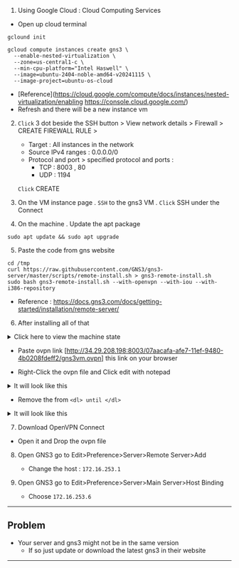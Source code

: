 
1. Using Google Cloud : Cloud Computing Services

- Open up cloud terminal 
```
gclound init
```

```
gcloud compute instances create gns3 \
  --enable-nested-virtualization \
  --zone=us-central1-c \
  --min-cpu-platform="Intel Haswell" \
  --image=ubuntu-2404-noble-amd64-v20241115 \
  --image-project=ubuntu-os-cloud

```

- [Reference](https://cloud.google.com/compute/docs/instances/nested-virtualization/enabling https://console.cloud.google.com/)
- Refresh and there will be a new instance vm 
2. `Click` 3 dot beside the SSH button > View network details > Firewall > CREATE FIREWALL RULE > 

	- Target : All instances in the network 
	- Source IPv4 ranges : 0.0.0.0/0
	- Protocol and port > specified protocol and ports  : 
		- TCP : 8003 , 80
		- UDP : 1194

	`Click` CREATE

3. On the VM instance page . `SSH`  to the gns3 VM . `Click` SSH under the Connect 

4. On the machine . Update the apt package
```
sudo apt update && sudo apt upgrade
```

5. Paste the code from gns website
```
cd /tmp
curl https://raw.githubusercontent.com/GNS3/gns3-server/master/scripts/remote-install.sh > gns3-remote-install.sh
sudo bash gns3-remote-install.sh --with-openvpn --with-iou --with-i386-repository
```

- Reference : https://docs.gns3.com/docs/getting-started/installation/remote-server/

6. After installing all of that 

<details>
<summary>Click here to view the machine state</summary>

Welcome to Ubuntu 24.04.1 LTS (GNU/Linux 6.8.0-1018-gcp x86_64)<br><br>

 * Documentation:  https://help.ubuntu.com<br>
 * Management:     https://landscape.canonical.com<br>
 * Support:        https://ubuntu.com/pro<br><br>

 System information as of Wed Dec 18 09:09:07 UTC 2024<br>

  System load:  0.03              Processes:             114<br>
  Usage of /:   72.4% of 8.65GB   Users logged in:       0<br>
  Memory usage: 15%               IPv4 address for ens4: 10.128.0.7<br>
  Swap usage:   0%<br><br>

 * Strictly confined Kubernetes makes edge and IoT secure. Learn how MicroK8s
   just raised the bar for easy, resilient and secure K8s cluster deployment.
<br>
   https://ubuntu.com/engage/secure-kubernetes-at-the-edge
<br>

_______________________________________________________________________________________________
Download the VPN configuration here:<br>
http://34.29.208.198:8003/07aacafa-afe7-11ef-9480-4b0208fdeff2/gns3vm.ovpn<br>

And add it to your openvpn client.<br>

apt-get remove nginx-light to disable the HTTP server.<br>
And remove this file with rm /etc/update-motd.d/70-openvpn<br>

Expanded Security Maintenance for Applications is not enabled.<br>

21 updates can be applied immediately.<br>
To see these additional updates run: apt list --upgradable<br>

Enable ESM Apps to receive additional future security updates.<br>
See https://ubuntu.com/esm or run: sudo pro status<br><br><br>


*** System restart required ***<br>
Last login: Mon Dec  9 15:21:15 2024 from 35.235.244.32<br>

</details>

- Paste ovpn link [http://34.29.208.198:8003/07aacafa-afe7-11ef-9480-4b0208fdeff2/gns3vm.ovpn] this link on your browser

- Right-Click the ovpn file and Click edit with notepad 

<details>
<summary>It will look like this</summary>
client<br>
nobind<br>
comp-lzo<br>
dev tun<br>
<key><br>
-----BEGIN PRIVATE KEY-----<br>
MIIEvAIBADANBgkqhkiG9w0BAQEFAASCBKYwggSiAgEAAoIBAQCoGDKqMA0jpwfR
pScQsAvcVQ7ZQ6DDv228lLySABkFSgtYpS1kBxoRCHo1SY/CjYRBVDQfRNzxV0iZ
0EmfKf7w8cs/up/ckd+1Zx7MryVzb2FltbwCcGnyoWnVXih+86h0vhyLoCF5cX6B
vspu+PhtuXHUr8AcwasrQGA4QZ+m8N405Zz0+s0zTQB97ByTQfxEMYjTaWqSqTLp
j8niRWa97uqZhIEaEa+YIGJCZdURHDys5He7SK7Lpp6F3B3MMoho0dL5+8UB3Bhh
Bd1j+VkEcD/puZ7BgIQKaTs9KUfRB2WR29sU+JM76atJVUC3XAdjGKCjnkkoZzo+
aGm+7E4LAgMBAAECggEAU9fmBY98LklVFBPNfXxiHh9rDaG24YxtPv/tYuGbmVDK
gge5sUf9j3tsAYJUq5UM380RRnuBvPttYhNLdZFr8WCZoYsDy/AS5pet/ChshLyM
lz/jrE/H+NbcRCn4BwKgBsMA2AAiUkHy+OJidKHIwGocRhr3tyA+sY8lr0nESW7S
ObvdLj2y/JybsgLq5txKgFtY1PTKK94jivICQ5+8a89DCqvXzxBO1xti5Y7l0hUt
0EgLK4XRbdW6nPN5nclAn0sbF60Udj2SE3R+Ljf3T3Z9LisjrSdShde549kDXfYF
rt2RwPD88wxLEZkA3ivnSu5sfqLfp0aQDVXOtdLoAQKBgQDYFv+OJg6MmKtAQ78u
SQNKeTl7RNWg91gJI4wipN8vIocl18dyZe+8yL/fcvQiO04JMu7Pc3ZU/lUFeebH
+gSED3rJT/pQXbwZWbMrGTZQX7ShxUTw8sv6ljC9uq3djAMagespEnWE5tqv6j/C
BUCedE6wMC4Qw9TxD06HviBCCwKBgQDHI+uYZaGCBGHUKT1AiXNRjEWpE/TdRCK8
TEdqpLv+dQq5oQEVuqe9k7E4ncNyiChHR0Km5dXmFpiB6lJmH7gixwdHqrWLg5nb
m2j0wlyOVmOqktAmkqd6CmCq10/3BfCVnCy91MlZ76XoSYYLOn4K4RIKGSXB2x0E
JrL6ZpekAQKBgEln7qJkTTb3ud0X5n8bsHGBIsS8SnHm9FIOcFFofqStbwms9oTn
GfygmYWXsFVcnhLD6ZoxV/Zhe5JjqcEvLo+KDqUKdTcN0JMwBIxUgT3mdR8rO1M6
t45FrQMWwm9rW7aKgc8vBRsDrTBrPAN181CgpAZ4J33seI73Ky8zqBOnAoGAWKzf
GRKQc7P92BqxAs7yAesjjeGsFOdlTFHvL0bBy9JUf0p5kDJ4xUtCDEL8KEEHJo5N
2MHZmMaRDLDKFl2jgiD8VeZnRwPH/GlcuDjgPCWt5ePQOoztdMOwPgL4wbfsZMKR
jcp2Cs1TJHew78kRHUkR3ltKW+N1LUcKRcRvXAECgYBxg7Q8Pf0oHvzGjvWLy1wR
TYv/C4vKHE76xYNp1TR8J+BkwG1SIA3bb+lZtsgxZc9d4HxR9x7Gbm/tzYXHXFzC
5OM6ArW9I8OojO9wZ/sHD4ML7JGLzSgX8Um1lk1j0IfEpoNg7w5j+BPVSV0VmhM2
r0J3tfbbl5wqIWaJVlw3HQ==
-----END PRIVATE KEY-----
</key><br>
<cert><br>
-----BEGIN CERTIFICATE-----<br>
MIICrTCCAZUCFDxcwKYSfH2NtYrf6yrujLkLvTo1MA0GCSqGSIb3DQEBCwUAMBIx
EDAOBgNVBAMMB09wZW5WUE4wIBcNMjQxMjAxMTMyMTA1WhgPMjA5MjEyMTkxMzIx
MDVaMBIxEDAOBgNVBAMMB09wZW5WUE4wggEiMA0GCSqGSIb3DQEBAQUAA4IBDwAw
ggEKAoIBAQCoGDKqMA0jpwfRpScQsAvcVQ7ZQ6DDv228lLySABkFSgtYpS1kBxoR
CHo1SY/CjYRBVDQfRNzxV0iZ0EmfKf7w8cs/up/ckd+1Zx7MryVzb2FltbwCcGny
oWnVXih+86h0vhyLoCF5cX6Bvspu+PhtuXHUr8AcwasrQGA4QZ+m8N405Zz0+s0z
TQB97ByTQfxEMYjTaWqSqTLpj8niRWa97uqZhIEaEa+YIGJCZdURHDys5He7SK7L
pp6F3B3MMoho0dL5+8UB3BhhBd1j+VkEcD/puZ7BgIQKaTs9KUfRB2WR29sU+JM7
6atJVUC3XAdjGKCjnkkoZzo+aGm+7E4LAgMBAAEwDQYJKoZIhvcNAQELBQADggEB
ACxtqVwuNSBvNfJDluAYWgB1sJYu+nhDjputAZvQ79J9l/dSTk5810pdzkaTx8Gl
ekG8iuxBEiKaJI8nPrqSUJnVwjtIboge4j30B6w1oJkkH59Q+HehuCz6b0H1FPyj
ITHvQDAmN7UZM9GhuDWJqlylZ9RzPVUFL2suzWxBRDxKQuQrJ3xiaU3cHHtbLxqp
amL4SDtYBF6dWanppb8ndrZOadkIeA5fjz7weurPdWxATVlzc19IN5elEEc4p2Bl
DFrPJ1xWqUbre9BYmM8NPwQeNDeV/TuUhO1iRU+2J+xcIjPWDxNW67542jF3bq2X
i86LiziN4Wn3V9iu/0LWMDQ=
-----END CERTIFICATE-----<br>
</cert><br>
<ca><br>
-----BEGIN CERTIFICATE-----<br>
MIICrTCCAZUCFDxcwKYSfH2NtYrf6yrujLkLvTo1MA0GCSqGSIb3DQEBCwUAMBIx
EDAOBgNVBAMMB09wZW5WUE4wIBcNMjQxMjAxMTMyMTA1WhgPMjA5MjEyMTkxMzIx
MDVaMBIxEDAOBgNVBAMMB09wZW5WUE4wggEiMA0GCSqGSIb3DQEBAQUAA4IBDwAw
ggEKAoIBAQCoGDKqMA0jpwfRpScQsAvcVQ7ZQ6DDv228lLySABkFSgtYpS1kBxoR
CHo1SY/CjYRBVDQfRNzxV0iZ0EmfKf7w8cs/up/ckd+1Zx7MryVzb2FltbwCcGny
oWnVXih+86h0vhyLoCF5cX6Bvspu+PhtuXHUr8AcwasrQGA4QZ+m8N405Zz0+s0z
TQB97ByTQfxEMYjTaWqSqTLpj8niRWa97uqZhIEaEa+YIGJCZdURHDys5He7SK7L
pp6F3B3MMoho0dL5+8UB3BhhBd1j+VkEcD/puZ7BgIQKaTs9KUfRB2WR29sU+JM7
6atJVUC3XAdjGKCjnkkoZzo+aGm+7E4LAgMBAAEwDQYJKoZIhvcNAQELBQADggEB
ACxtqVwuNSBvNfJDluAYWgB1sJYu+nhDjputAZvQ79J9l/dSTk5810pdzkaTx8Gl
ekG8iuxBEiKaJI8nPrqSUJnVwjtIboge4j30B6w1oJkkH59Q+HehuCz6b0H1FPyj
ITHvQDAmN7UZM9GhuDWJqlylZ9RzPVUFL2suzWxBRDxKQuQrJ3xiaU3cHHtbLxqp
amL4SDtYBF6dWanppb8ndrZOadkIeA5fjz7weurPdWxATVlzc19IN5elEEc4p2Bl
DFrPJ1xWqUbre9BYmM8NPwQeNDeV/TuUhO1iRU+2J+xcIjPWDxNW67542jF3bq2X
i86LiziN4Wn3V9iu/0LWMDQ=<br>
-----END CERTIFICATE-----<br>
</ca><br>
<dh><br>
-----BEGIN DH PARAMETERS-----<br>
MIIBCAKCAQEAkBIvo3YkaoKWq/phXcwNjAGy3deuHye1QFx6MMhwyo78Mj4lH4ju
btxH4lKaaQBb0BWoGKrdZtUa7rdeQ9bLqfME1sCS/7hPuTEZYbmpA7TY1IXorDSD
MHXMQxTFxPIwWj899Gfr1u1IRGG7eOBnVV8CHeTlpurlg+YqCR7UXAHaUvWmPL3D
g1zUGb8ICDEP70gK1IXaYW81joPJtd5XCaKFwmLnh7yCvQ2+LPLu2eaTfVUl7rup
xQG0GiJ3/e7BGLx8C7M2VmVzzecrGnyMrqqNVrUH2qekOVQMAY5mtEYFj/fV+2tm
rM5KB9RLrKusLOFs3K2kPrejKkuvvfzlDwIBAg==
-----END DH PARAMETERS-----<br>
</dh><br>
<connection><br>
remote 34.29.208.198 1194 udp<br>
</connection><br>
</details>

- Remove the from `<dl> until </dl>`

<details>
<summary>It will look like this</summary>
client<br>
nobind<br>
comp-lzo<br>
dev tun<br>
<key><br>
-----BEGIN PRIVATE KEY-----<br>
MIIEvAIBADANBgkqhkiG9w0BAQEFAASCBKYwggSiAgEAAoIBAQCoGDKqMA0jpwfR
pScQsAvcVQ7ZQ6DDv228lLySABkFSgtYpS1kBxoRCHo1SY/CjYRBVDQfRNzxV0iZ
0EmfKf7w8cs/up/ckd+1Zx7MryVzb2FltbwCcGnyoWnVXih+86h0vhyLoCF5cX6B
vspu+PhtuXHUr8AcwasrQGA4QZ+m8N405Zz0+s0zTQB97ByTQfxEMYjTaWqSqTLp
j8niRWa97uqZhIEaEa+YIGJCZdURHDys5He7SK7Lpp6F3B3MMoho0dL5+8UB3Bhh
Bd1j+VkEcD/puZ7BgIQKaTs9KUfRB2WR29sU+JM76atJVUC3XAdjGKCjnkkoZzo+
aGm+7E4LAgMBAAECggEAU9fmBY98LklVFBPNfXxiHh9rDaG24YxtPv/tYuGbmVDK
gge5sUf9j3tsAYJUq5UM380RRnuBvPttYhNLdZFr8WCZoYsDy/AS5pet/ChshLyM
lz/jrE/H+NbcRCn4BwKgBsMA2AAiUkHy+OJidKHIwGocRhr3tyA+sY8lr0nESW7S
ObvdLj2y/JybsgLq5txKgFtY1PTKK94jivICQ5+8a89DCqvXzxBO1xti5Y7l0hUt
0EgLK4XRbdW6nPN5nclAn0sbF60Udj2SE3R+Ljf3T3Z9LisjrSdShde549kDXfYF
rt2RwPD88wxLEZkA3ivnSu5sfqLfp0aQDVXOtdLoAQKBgQDYFv+OJg6MmKtAQ78u
SQNKeTl7RNWg91gJI4wipN8vIocl18dyZe+8yL/fcvQiO04JMu7Pc3ZU/lUFeebH
+gSED3rJT/pQXbwZWbMrGTZQX7ShxUTw8sv6ljC9uq3djAMagespEnWE5tqv6j/C
BUCedE6wMC4Qw9TxD06HviBCCwKBgQDHI+uYZaGCBGHUKT1AiXNRjEWpE/TdRCK8
TEdqpLv+dQq5oQEVuqe9k7E4ncNyiChHR0Km5dXmFpiB6lJmH7gixwdHqrWLg5nb
m2j0wlyOVmOqktAmkqd6CmCq10/3BfCVnCy91MlZ76XoSYYLOn4K4RIKGSXB2x0E
JrL6ZpekAQKBgEln7qJkTTb3ud0X5n8bsHGBIsS8SnHm9FIOcFFofqStbwms9oTn
GfygmYWXsFVcnhLD6ZoxV/Zhe5JjqcEvLo+KDqUKdTcN0JMwBIxUgT3mdR8rO1M6
t45FrQMWwm9rW7aKgc8vBRsDrTBrPAN181CgpAZ4J33seI73Ky8zqBOnAoGAWKzf
GRKQc7P92BqxAs7yAesjjeGsFOdlTFHvL0bBy9JUf0p5kDJ4xUtCDEL8KEEHJo5N
2MHZmMaRDLDKFl2jgiD8VeZnRwPH/GlcuDjgPCWt5ePQOoztdMOwPgL4wbfsZMKR
jcp2Cs1TJHew78kRHUkR3ltKW+N1LUcKRcRvXAECgYBxg7Q8Pf0oHvzGjvWLy1wR
TYv/C4vKHE76xYNp1TR8J+BkwG1SIA3bb+lZtsgxZc9d4HxR9x7Gbm/tzYXHXFzC
5OM6ArW9I8OojO9wZ/sHD4ML7JGLzSgX8Um1lk1j0IfEpoNg7w5j+BPVSV0VmhM2
r0J3tfbbl5wqIWaJVlw3HQ==<br>
-----END PRIVATE KEY-----<br>
</key><br>
<cert><br>
-----BEGIN CERTIFICATE-----<br>
MIICrTCCAZUCFDxcwKYSfH2NtYrf6yrujLkLvTo1MA0GCSqGSIb3DQEBCwUAMBIx
EDAOBgNVBAMMB09wZW5WUE4wIBcNMjQxMjAxMTMyMTA1WhgPMjA5MjEyMTkxMzIx
MDVaMBIxEDAOBgNVBAMMB09wZW5WUE4wggEiMA0GCSqGSIb3DQEBAQUAA4IBDwAw
ggEKAoIBAQCoGDKqMA0jpwfRpScQsAvcVQ7ZQ6DDv228lLySABkFSgtYpS1kBxoR
CHo1SY/CjYRBVDQfRNzxV0iZ0EmfKf7w8cs/up/ckd+1Zx7MryVzb2FltbwCcGny
oWnVXih+86h0vhyLoCF5cX6Bvspu+PhtuXHUr8AcwasrQGA4QZ+m8N405Zz0+s0z
TQB97ByTQfxEMYjTaWqSqTLpj8niRWa97uqZhIEaEa+YIGJCZdURHDys5He7SK7L
pp6F3B3MMoho0dL5+8UB3BhhBd1j+VkEcD/puZ7BgIQKaTs9KUfRB2WR29sU+JM7
6atJVUC3XAdjGKCjnkkoZzo+aGm+7E4LAgMBAAEwDQYJKoZIhvcNAQELBQADggEB
ACxtqVwuNSBvNfJDluAYWgB1sJYu+nhDjputAZvQ79J9l/dSTk5810pdzkaTx8Gl
ekG8iuxBEiKaJI8nPrqSUJnVwjtIboge4j30B6w1oJkkH59Q+HehuCz6b0H1FPyj
ITHvQDAmN7UZM9GhuDWJqlylZ9RzPVUFL2suzWxBRDxKQuQrJ3xiaU3cHHtbLxqp
amL4SDtYBF6dWanppb8ndrZOadkIeA5fjz7weurPdWxATVlzc19IN5elEEc4p2Bl
DFrPJ1xWqUbre9BYmM8NPwQeNDeV/TuUhO1iRU+2J+xcIjPWDxNW67542jF3bq2X
i86LiziN4Wn3V9iu/0LWMDQ=
-----END CERTIFICATE-----<br>
</cert><br>
<ca><br>
-----BEGIN CERTIFICATE-----<br>
MIICrTCCAZUCFDxcwKYSfH2NtYrf6yrujLkLvTo1MA0GCSqGSIb3DQEBCwUAMBIx
EDAOBgNVBAMMB09wZW5WUE4wIBcNMjQxMjAxMTMyMTA1WhgPMjA5MjEyMTkxMzIx
MDVaMBIxEDAOBgNVBAMMB09wZW5WUE4wggEiMA0GCSqGSIb3DQEBAQUAA4IBDwAw
ggEKAoIBAQCoGDKqMA0jpwfRpScQsAvcVQ7ZQ6DDv228lLySABkFSgtYpS1kBxoR
CHo1SY/CjYRBVDQfRNzxV0iZ0EmfKf7w8cs/up/ckd+1Zx7MryVzb2FltbwCcGny
oWnVXih+86h0vhyLoCF5cX6Bvspu+PhtuXHUr8AcwasrQGA4QZ+m8N405Zz0+s0z
TQB97ByTQfxEMYjTaWqSqTLpj8niRWa97uqZhIEaEa+YIGJCZdURHDys5He7SK7L
pp6F3B3MMoho0dL5+8UB3BhhBd1j+VkEcD/puZ7BgIQKaTs9KUfRB2WR29sU+JM7
6atJVUC3XAdjGKCjnkkoZzo+aGm+7E4LAgMBAAEwDQYJKoZIhvcNAQELBQADggEB
ACxtqVwuNSBvNfJDluAYWgB1sJYu+nhDjputAZvQ79J9l/dSTk5810pdzkaTx8Gl
ekG8iuxBEiKaJI8nPrqSUJnVwjtIboge4j30B6w1oJkkH59Q+HehuCz6b0H1FPyj
ITHvQDAmN7UZM9GhuDWJqlylZ9RzPVUFL2suzWxBRDxKQuQrJ3xiaU3cHHtbLxqp
amL4SDtYBF6dWanppb8ndrZOadkIeA5fjz7weurPdWxATVlzc19IN5elEEc4p2Bl
DFrPJ1xWqUbre9BYmM8NPwQeNDeV/TuUhO1iRU+2J+xcIjPWDxNW67542jF3bq2X
i86LiziN4Wn3V9iu/0LWMDQ=<br>
-----END CERTIFICATE-----<br>
</ca><br>
<connection><br>
remote 34.29.208.198 1194 udp<br>
</connection><br>

</details>


7. Download OpenVPN Connect 
- Open it and Drop the ovpn file 

8. Open GNS3 go to Edit>Preference>Server>Remote Server>Add 
	- Change the host : `172.16.253.1`

9. Open GNS3 go to Edit>Preference>Server>Main Server>Host Binding

	- Choose `172.16.253.6`

---
## Problem 

- Your server and gns3 might not be in the same version
	- If so just update or download the latest gns3 in their website


--- 

